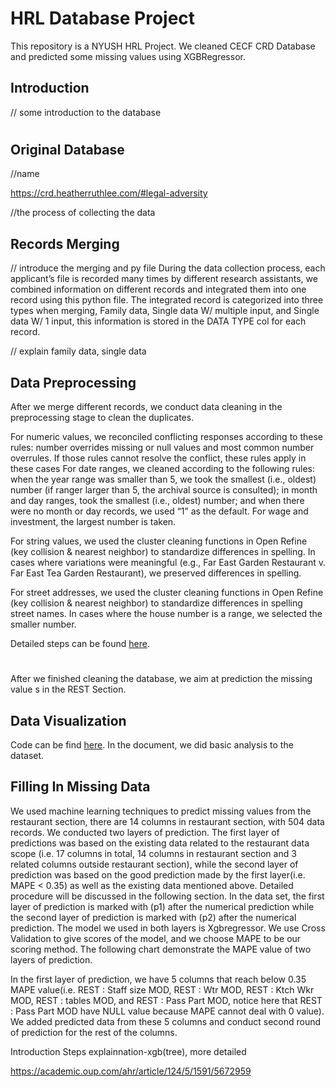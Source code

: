 # HRL Database Project
This repository is a NYUSH HRL Project. We cleaned CECF CRD Database and predicted some missing values using XGBRegressor.

## Introduction
// some introduction to the database
#
## Original Database
//name

https://crd.heatherruthlee.com/#legal-adversity

//the process of collecting the  data

## Records Merging
// introduce the merging and py file
During the data collection process, each applicant’s file is recorded many times by different research assistants, we combined information on different records and integrated them into one record using this python file. The integrated record is categorized into three types when merging, Family data, Single data W/ multiple input, and Single data W/ 1 input, this information is stored in the DATA TYPE col for each record. 

// explain family data, single data


## Data Preprocessing
After we merge different records, we conduct data cleaning in the preprocessing stage to clean the duplicates.

For numeric values, we reconciled conflicting responses according to these rules: number overrides missing or null values and most common number overrules. If those rules cannot resolve the conflict, these rules apply in these cases
For date ranges, we cleaned according to the following rules: when the year range was smaller than 5, we took the smallest (i.e., oldest) number (if ranger larger than 5, the archival source is consulted); in month and day ranges, took the smallest (i.e., oldest) number; and when there were no month or day records, we used “1” as the default. 
For wage and investment, the largest number is taken.  

For string values, we used the cluster cleaning functions in Open Refine (key collision & nearest neighbor) to standardize differences in spelling. In cases where variations were meaningful (e.g., Far East Garden Restaurant v. Far East Tea Garden Restaurant), we preserved differences in spelling. 

For street addresses, we used the cluster cleaning functions in Open Refine (key collision & nearest neighbor) to standardize differences in spelling street names. In cases where the house number is a range, we selected the smaller number. 

Detailed steps can be found [here](https://docs.google.com/document/d/1PBgD0DWsrzOnmubfnC92FbGEmAuqilxUOiA4A8xzoag/edit#heading=h.mz4nrr7tzxjw]).
#
After we finished cleaning the database, we aim at prediction the missing value s in the REST Section.
## Data Visualization
Code can be find [here](data_visual.ipynb). In the document, we did basic analysis to the dataset.
## Filling In Missing Data
We used machine learning techniques to predict missing values from the restaurant section, there are 14 columns in restaurant section, with 504 data records. We conducted two layers of prediction. The first layer of predictions was based on the existing data related to the restaurant data scope (i.e. 17 columns in total, 14 columns in restaurant section and 3 related columns outside restaurant section), while the second layer of prediction was based on the good prediction made by the first layer(i.e. MAPE < 0.35) as well as the existing data mentioned above. Detailed procedure will be discussed in the following section. In the data set, the first layer of prediction is marked with (p1) after the numerical prediction while the second layer of prediction is marked with (p2) after the numerical prediction. The model we used in both layers is Xgbregressor. We use Cross Validation to give scores of the model, and we choose MAPE to be our scoring method. The following chart demonstrate the MAPE value of two layers of prediction.

In the first layer of prediction, we have 5 columns that reach below 0.35 MAPE value(i.e. REST : Staff size MOD, REST : Wtr MOD, REST : Ktch Wkr MOD, REST : tables MOD, and REST : Pass Part MOD, notice here that REST : Pass Part MOD have NULL value because MAPE cannot deal with 0 value). We added predicted data from these 5 columns and conduct second round of prediction for the rest of the columns. 

Introduction
Steps
explainnation-xgb(tree), more detailed 

https://academic.oup.com/ahr/article/124/5/1591/5672959